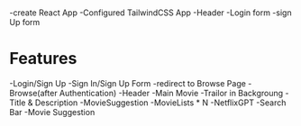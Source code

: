 #

-create React App
-Configured TailwindCSS App
-Header
-Login form
-sign Up form

# Features

-Login/Sign Up
-Sign In/Sign Up Form
-redirect to Browse Page
-Browse(after Authentication)
-Header
-Main Movie
-Trailor in Backgroung
-Title & Description
-MovieSuggestion
-MovieLists \* N
-NetflixGPT
-Search Bar
-Movie Suggestion
